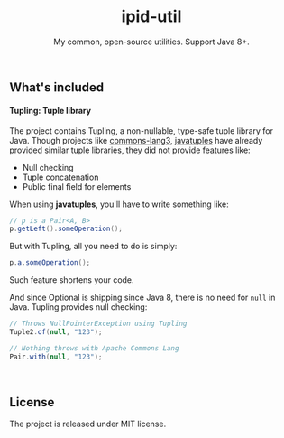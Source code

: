 <h1 align=center>ipid-util</h1>
<p align=center>My common, open-source utilities. Support Java 8+.</p>
<br>

## What's included

#### Tupling: Tuple library

The project contains Tupling, a non-nullable, type-safe tuple library for Java. Though projects like [commons-lang3](http://commons.apache.org/proper/commons-lang/), [javatuples](https://www.javatuples.org/) have already provided similar tuple libraries, they did not provide features like:

- Null checking
- Tuple concatenation
- Public final field for elements

When using **javatuples**, you'll have to write something like:

```java
// p is a Pair<A, B>
p.getLeft().someOperation();
```

But with Tupling, all you need to do is simply:

```java
p.a.someOperation();
```

Such feature shortens your code.

And since Optional<T> is shipping since Java 8, there is no need for `null` in Java. Tupling provides null checking:

```java
// Throws NullPointerException using Tupling
Tuple2.of(null, "123");

// Nothing throws with Apache Commons Lang
Pair.with(null, "123");
```

<br>

## License

The project is released under MIT license.
